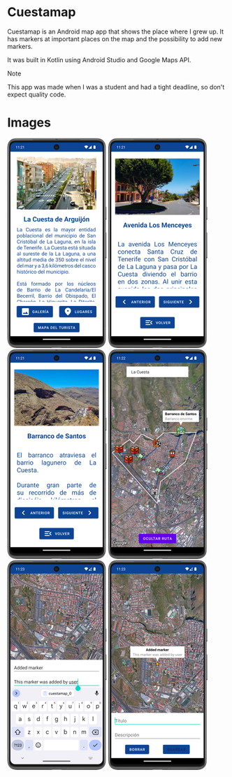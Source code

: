 # Cuestamap
Cuestamap is an Android map app that shows the place where I grew up. It has markers at important places on the map and the possibility to add new markers.

It was built in Kotlin using Android Studio and Google Maps API.

> [!NOTE]  
> This app was made when I was a student and had a tight deadline, so don't expect quality code. 

# Images

![image](.github/media/cuestamap_01.png)
![image](.github/media/cuestamap_02.png)
![image](.github/media/cuestamap_03.png)
![image](.github/media/cuestamap_04.png)
![image](.github/media/cuestamap_05.png)
![image](.github/media/cuestamap_06.png)
